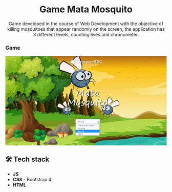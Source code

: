 <h1 align="center">
Game Mata Mosquito</h1>
 
<p align="center">Game developed in the course of Web Development with the objective of killing mosquitoes that appear randomly on the screen, the application has 3 different levels, counting lives and chronometer.</p> 

### Game
<div width= 100%>
 <img src="https://github.com/jpm4rtinss/gameMataMosquito/blob/master/img/20200820_171319.gif" align="center">

</div>

## 🛠 Tech stack

- **JS**  
- **CSS** - Bootstrap 4
-  **HTML**
